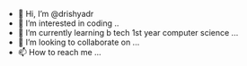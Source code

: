 - 👋 Hi, I’m @drishyadr
- 👀 I’m interested in coding ..
- 🌱 I’m currently learning b tech 1st year computer science ...
- 💞️ I’m looking to collaborate on ...
- 📫 How to reach me ...

<!---
drishyadr/drishyadr is a ✨ special ✨ repository because its `README.md` (this file) appears on your GitHub profile.
You can click the Preview link to take a look at your changes.
--->
